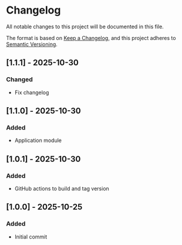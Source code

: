 # Changelog

All notable changes to this project will be documented in this file.

The format is based on [Keep a Changelog](https://keepachangelog.com/en/1.1.0/),
and this project adheres to [Semantic Versioning](https://semver.org/spec/v2.0.0.html).

## [1.1.1] - 2025-10-30

### Changed

- Fix changelog

## [1.1.0] - 2025-10-30

### Added

- Application module

## [1.0.1] - 2025-10-30

### Added

- GitHub actions to build and tag version


## [1.0.0] - 2025-10-25

### Added

- Initial commit
